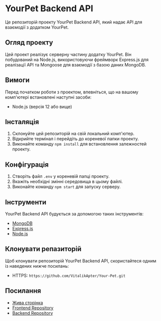 











# YourPet Backend API

Це репозиторій проекту YourPet Backend API, який надає API для взаємодії з додатком YourPet.

## Огляд проекту

Цей проект реалізує серверну частину додатку YourPet. Він побудований на Node.js, використовуючи фреймворк Express.js для реалізації API та Mongoose для взаємодії з базою даних MongoDB.

## Вимоги
Перед початком роботи з проектом, впевніться, що на вашому комп'ютері встановлені наступні засоби:
- Node.js (версія 12 або вище)

## Інсталяція
1. Склонуйте цей репозиторій на свій локальний комп'ютер.
2. Відкрийте термінал і перейдіть до кореневої папки проекту.
3. Виконайте команду `npm install` для встановлення залежностей проекту.

## Конфігурація
1. Створіть файл `.env` у кореневій папці проекту.
2. Вкажіть необхідні змінні середовища в цьому файлі. 
3. Виконайте команду `npm start` для запуску серверу.

## Інструменти

YourPet Backend API будується за допомогою таких інструментів:

- [MongoDB](https://www.mongodb.com/)
- [Express.js](https://expressjs.com/)
- [Node.js](https://nodejs.org/)

## Клонувати репазиторій

Щоб клонувати репозиторій YourPet Backend API, скористайтеся одним із наведених нижче посилань:

- HTTPS: `https://github.com/VitalikApter/Your-Pet.git`


## Посилання

- [Жива сторінка](https://dranyk.github.io/YourPet)
- [Frontend Repository](https://github.com/Dranyk/YourPet)
- [Backend Repository](https://github.com/VitalikApter/Your-Pet)


